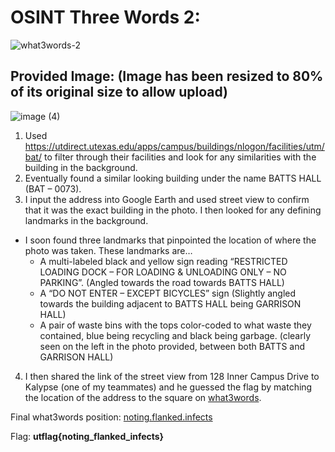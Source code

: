 # OSINT Three Words 2:
![what3words-2](https://github.com/user-attachments/assets/a79e4c59-5cdd-4250-9d0c-a49b19f8d149)

## Provided Image: (Image has been resized to 80% of its original size to allow upload)
![image (4)](https://github.com/user-attachments/assets/e13ba7da-b8c1-41f5-9ce1-f14c90c83045)

1. Used https://utdirect.utexas.edu/apps/campus/buildings/nlogon/facilities/utm/bat/ to filter through their facilities and look for any similarities with the building in the background.
2. Eventually found a similar looking building under the name BATTS HALL (BAT – 0073).
3. I input the address into Google Earth and used street view to confirm that it was the exact building in the photo. I then looked for any defining landmarks in the background.
+ I soon found three landmarks that pinpointed the location of where the photo was taken. These landmarks are…
    + A multi-labeled black and yellow sign reading “RESTRICTED LOADING DOCK – FOR LOADING & UNLOADING ONLY – NO PARKING”. (Angled towards the road towards BATTS HALL)
    + A “DO NOT ENTER – EXCEPT BICYCLES” sign (Slightly angled towards the building adjacent to BATTS HALL being GARRISON HALL)
    + A pair of waste bins with the tops color-coded to what waste they contained, blue being recycling and black being garbage. (clearly seen on the left in the photo provided, between both BATTS and GARRISON HALL)
4. I then shared the link of the street view from 128 Inner Campus Drive to Kalypse (one of my teammates) and he guessed the flag by matching the location of the address to the square on [what3words](what3words.com).

Final what3words position: [noting.flanked.infects](https://what3words.com/noting.flanked.infects)

Flag: **utflag{noting_flanked_infects}**
